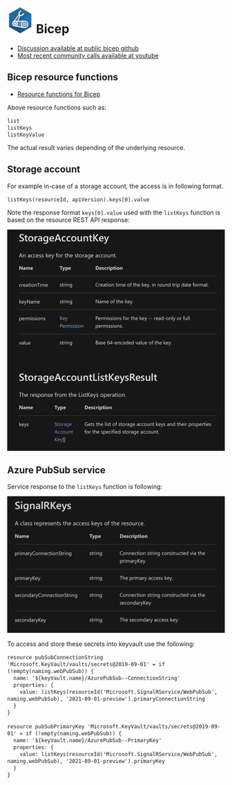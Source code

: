 # <img src="azureBicep.png" width="60" /> Bicep

- [Discussion available at public bicep github](https://github.com/Azure/bicep)
- [Most recent community calls available at youtube](https://www.youtube.com/channel/UCZZ3-oMrVI5ssheMzaWC4uQ/videos)


## Bicep resource functions

- [Resource functions for Bicep](https://docs.microsoft.com/en-us/azure/azure-resource-manager/bicep/bicep-functions-resource)

Above resource functions such as:
```
list
listKeys
listKeyValue
```
The actual result varies depending of the underlying resource. 

## Storage account

For example in-case of a storage account, the access is in following format.
```
listKeys(resourceId, apiVersion).keys[0].value
```
Note the response format `keys[0].value` used with the `listKeys` function is based on the resource REST API response:

<img src="azureStorageAccountListKeysResponse.png" width="600" />

## Azure PubSub service

Service response to the `listKeys` function is following:

<img src="azurePubSubListKeysResponse.png" width="600" />

To access and store these secrets into keyvault use the following:

```
resource pubSubConnectionString 'Microsoft.KeyVault/vaults/secrets@2019-09-01' = if (!empty(naming.webPubSub)) {
  name: '${keyVault.name}/AzurePubSub--ConnectionString'
  properties: {
    value: listKeys(resourceId('Microsoft.SignalRService/WebPubSub', naming.webPubSub), '2021-09-01-preview').primaryConnectionString
  }
}

resource pubSubPrimaryKey 'Microsoft.KeyVault/vaults/secrets@2019-09-01' = if (!empty(naming.webPubSub)) {
  name: '${keyVault.name}/AzurePubSub--PrimaryKey'
  properties: {
    value: listKeys(resourceId('Microsoft.SignalRService/WebPubSub', naming.webPubSub), '2021-09-01-preview').primaryKey
  }
}


